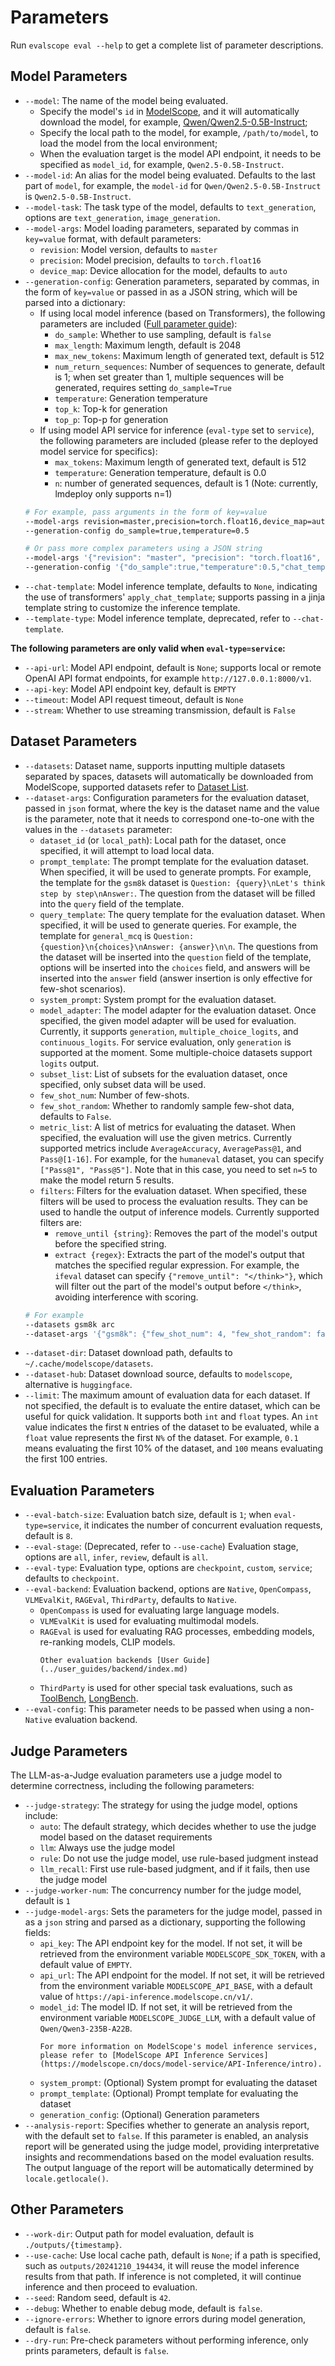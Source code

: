 # Parameters

Run `evalscope eval --help` to get a complete list of parameter descriptions.

## Model Parameters
- `--model`: The name of the model being evaluated.
  - Specify the model's `id` in [ModelScope](https://modelscope.cn/), and it will automatically download the model, for example, [Qwen/Qwen2.5-0.5B-Instruct](https://modelscope.cn/models/Qwen/Qwen2.5-0.5B-Instruct/summary);
  - Specify the local path to the model, for example, `/path/to/model`, to load the model from the local environment;
  - When the evaluation target is the model API endpoint, it needs to be specified as `model_id`, for example, `Qwen2.5-0.5B-Instruct`.
- `--model-id`: An alias for the model being evaluated. Defaults to the last part of `model`, for example, the `model-id` for `Qwen/Qwen2.5-0.5B-Instruct` is `Qwen2.5-0.5B-Instruct`.
- `--model-task`: The task type of the model, defaults to `text_generation`, options are `text_generation`, `image_generation`.
- `--model-args`: Model loading parameters, separated by commas in `key=value` format, with default parameters:
  - `revision`: Model version, defaults to `master`
  - `precision`: Model precision, defaults to `torch.float16`
  - `device_map`: Device allocation for the model, defaults to `auto`
- `--generation-config`: Generation parameters, separated by commas, in the form of `key=value` or passed in as a JSON string, which will be parsed into a dictionary:
  - If using local model inference (based on Transformers), the following parameters are included ([Full parameter guide](https://huggingface.co/docs/transformers/main_classes/text_generation#transformers.GenerationConfig)):
    - `do_sample`: Whether to use sampling, default is `false`
    - `max_length`: Maximum length, default is 2048
    - `max_new_tokens`: Maximum length of generated text, default is 512
    - `num_return_sequences`: Number of sequences to generate, default is 1; when set greater than 1, multiple sequences will be generated, requires setting `do_sample=True`
    - `temperature`: Generation temperature
    - `top_k`: Top-k for generation
    - `top_p`: Top-p for generation
  - If using model API service for inference (`eval-type` set to `service`), the following parameters are included (please refer to the deployed model service for specifics):
    - `max_tokens`: Maximum length of generated text, default is 512
    - `temperature`: Generation temperature, default is 0.0
    - `n`: number of generated sequences, default is 1 (Note: currently, lmdeploy only supports n=1)
  ```bash
  # For example, pass arguments in the form of key=value
  --model-args revision=master,precision=torch.float16,device_map=auto
  --generation-config do_sample=true,temperature=0.5

  # Or pass more complex parameters using a JSON string
  --model-args '{"revision": "master", "precision": "torch.float16", "device_map": "auto"}'
  --generation-config '{"do_sample":true,"temperature":0.5,"chat_template_kwargs":{"enable_thinking": false}}'
  ```
- `--chat-template`: Model inference template, defaults to `None`, indicating the use of transformers' `apply_chat_template`; supports passing in a jinja template string to customize the inference template.
- `--template-type`: Model inference template, deprecated, refer to `--chat-template`.

**The following parameters are only valid when `eval-type=service`:**
- `--api-url`: Model API endpoint, default is `None`; supports local or remote OpenAI API format endpoints, for example `http://127.0.0.1:8000/v1`.
- `--api-key`: Model API endpoint key, default is `EMPTY`
- `--timeout`: Model API request timeout, default is `None`
- `--stream`: Whether to use streaming transmission, default is `False`

## Dataset Parameters
- `--datasets`: Dataset name, supports inputting multiple datasets separated by spaces, datasets will automatically be downloaded from ModelScope, supported datasets refer to [Dataset List](./supported_dataset.md#supported-datasets).
- `--dataset-args`: Configuration parameters for the evaluation dataset, passed in `json` format, where the key is the dataset name and the value is the parameter, note that it needs to correspond one-to-one with the values in the `--datasets` parameter:
  - `dataset_id` (or `local_path`): Local path for the dataset, once specified, it will attempt to load local data.
  - `prompt_template`: The prompt template for the evaluation dataset. When specified, it will be used to generate prompts. For example, the template for the `gsm8k` dataset is `Question: {query}\nLet's think step by step\nAnswer:`. The question from the dataset will be filled into the `query` field of the template.
  - `query_template`: The query template for the evaluation dataset. When specified, it will be used to generate queries. For example, the template for `general_mcq` is `Question: {question}\n{choices}\nAnswer: {answer}\n\n`. The questions from the dataset will be inserted into the `question` field of the template, options will be inserted into the `choices` field, and answers will be inserted into the `answer` field (answer insertion is only effective for few-shot scenarios).
  - `system_prompt`: System prompt for the evaluation dataset.
  - `model_adapter`: The model adapter for the evaluation dataset. Once specified, the given model adapter will be used for evaluation. Currently, it supports `generation`, `multiple_choice_logits`, and `continuous_logits`. For service evaluation, only `generation` is supported at the moment. Some multiple-choice datasets support `logits` output.
  - `subset_list`: List of subsets for the evaluation dataset, once specified, only subset data will be used.
  - `few_shot_num`: Number of few-shots.
  - `few_shot_random`: Whether to randomly sample few-shot data, defaults to `False`.
  - `metric_list`: A list of metrics for evaluating the dataset. When specified, the evaluation will use the given metrics. Currently supported metrics include `AverageAccuracy`, `AveragePass@1`, and `Pass@[1-16]`. For example, for the `humaneval` dataset, you can specify `["Pass@1", "Pass@5"]`. Note that in this case, you need to set `n=5` to make the model return 5 results.
  - `filters`: Filters for the evaluation dataset. When specified, these filters will be used to process the evaluation results. They can be used to handle the output of inference models. Currently supported filters are:
    - `remove_until {string}`: Removes the part of the model's output before the specified string.
    - `extract {regex}`: Extracts the part of the model's output that matches the specified regular expression.
    For example, the `ifeval` dataset can specify `{"remove_until": "</think>"}`, which will filter out the part of the model's output before `</think>`, avoiding interference with scoring.
  ```bash
  # For example
  --datasets gsm8k arc
  --dataset-args '{"gsm8k": {"few_shot_num": 4, "few_shot_random": false}, "arc": {"dataset_id": "/path/to/arc"}}, "ifeval": {"filters": {"remove_until": "</think>"}}'
  ```
- `--dataset-dir`: Dataset download path, defaults to `~/.cache/modelscope/datasets`.
- `--dataset-hub`: Dataset download source, defaults to `modelscope`, alternative is `huggingface`.
- `--limit`: The maximum amount of evaluation data for each dataset. If not specified, the default is to evaluate the entire dataset, which can be useful for quick validation. It supports both `int` and `float` types. An `int` value indicates the first `N` entries of the dataset to be evaluated, while a `float` value represents the first `N%` of the dataset. For example, `0.1` means evaluating the first 10% of the dataset, and `100` means evaluating the first 100 entries.

## Evaluation Parameters

- `--eval-batch-size`: Evaluation batch size, default is `1`; when `eval-type=service`, it indicates the number of concurrent evaluation requests, default is `8`.
- `--eval-stage`: (Deprecated, refer to `--use-cache`) Evaluation stage, options are `all`, `infer`, `review`, default is `all`.
- `--eval-type`: Evaluation type, options are `checkpoint`, `custom`, `service`; defaults to `checkpoint`.
- `--eval-backend`: Evaluation backend, options are `Native`, `OpenCompass`, `VLMEvalKit`, `RAGEval`, `ThirdParty`, defaults to `Native`.
  - `OpenCompass` is used for evaluating large language models.
  - `VLMEvalKit` is used for evaluating multimodal models.
  - `RAGEval` is used for evaluating RAG processes, embedding models, re-ranking models, CLIP models.
    ```{seealso}
    Other evaluation backends [User Guide](../user_guides/backend/index.md)
    ```
  - `ThirdParty` is used for other special task evaluations, such as [ToolBench](../third_party/toolbench.md), [LongBench](../third_party/longwriter.md).
- `--eval-config`: This parameter needs to be passed when using a non-`Native` evaluation backend.

## Judge Parameters

The LLM-as-a-Judge evaluation parameters use a judge model to determine correctness, including the following parameters:

- `--judge-strategy`: The strategy for using the judge model, options include:
  - `auto`: The default strategy, which decides whether to use the judge model based on the dataset requirements
  - `llm`: Always use the judge model
  - `rule`: Do not use the judge model, use rule-based judgment instead
  - `llm_recall`: First use rule-based judgment, and if it fails, then use the judge model
- `--judge-worker-num`: The concurrency number for the judge model, default is `1`
- `--judge-model-args`: Sets the parameters for the judge model, passed in as a `json` string and parsed as a dictionary, supporting the following fields:
  - `api_key`: The API endpoint key for the model. If not set, it will be retrieved from the environment variable `MODELSCOPE_SDK_TOKEN`, with a default value of `EMPTY`.
  - `api_url`: The API endpoint for the model. If not set, it will be retrieved from the environment variable `MODELSCOPE_API_BASE`, with a default value of `https://api-inference.modelscope.cn/v1/`.
  - `model_id`: The model ID. If not set, it will be retrieved from the environment variable `MODELSCOPE_JUDGE_LLM`, with a default value of `Qwen/Qwen3-235B-A22B`.
    ```{seealso}
    For more information on ModelScope's model inference services, please refer to [ModelScope API Inference Services](https://modelscope.cn/docs/model-service/API-Inference/intro).
    ```
  - `system_prompt`: (Optional) System prompt for evaluating the dataset
  - `prompt_template`: (Optional) Prompt template for evaluating the dataset
  - `generation_config`: (Optional) Generation parameters
- `--analysis-report`: Specifies whether to generate an analysis report, with the default set to `false`. If this parameter is enabled, an analysis report will be generated using the judge model, providing interpretative insights and recommendations based on the model evaluation results. The output language of the report will be automatically determined by `locale.getlocale()`.


## Other Parameters
- `--work-dir`: Output path for model evaluation, default is `./outputs/{timestamp}`.
- `--use-cache`: Use local cache path, default is `None`; if a path is specified, such as `outputs/20241210_194434`, it will reuse the model inference results from that path. If inference is not completed, it will continue inference and then proceed to evaluation.
- `--seed`: Random seed, default is `42`.
- `--debug`: Whether to enable debug mode, default is `false`.
- `--ignore-errors`: Whether to ignore errors during model generation, default is `false`.
- `--dry-run`: Pre-check parameters without performing inference, only prints parameters, default is `false`.
